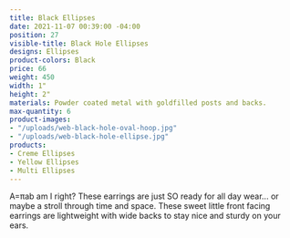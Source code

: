 ```yaml
---
title: Black Ellipses
date: 2021-11-07 00:39:00 -04:00
position: 27
visible-title: Black Hole Ellipses
designs: Ellipses
product-colors: Black
price: 66
weight: 450
width: 1"
height: 2"
materials: Powder coated metal with goldfilled posts and backs.
max-quantity: 6
product-images:
- "/uploads/web-black-hole-oval-hoop.jpg"
- "/uploads/web-black-hole-ellipse.jpg"
products:
- Creme Ellipses
- Yellow Ellipses
- Multi Ellipses
---
```


A=πab am I right? These earrings are just SO ready for all day wear... or maybe a stroll through time and space. These sweet little front facing earrings are lightweight with wide backs to stay nice and sturdy on your ears. 